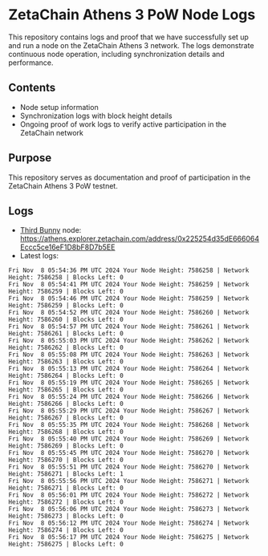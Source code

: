 # ZetaChain Athens 3 PoW Node Logs
This repository contains logs and proof that we have successfully set up and run a node on the ZetaChain Athens 3 network. The logs demonstrate continuous node operation, including synchronization details and performance.

## Contents
- Node setup information
- Synchronization logs with block height details
- Ongoing proof of work logs to verify active participation in the ZetaChain network

## Purpose
This repository serves as documentation and proof of participation in the ZetaChain Athens 3 PoW testnet.

## Logs

- [Third Bunny](https://thirdbunny.xyz/) node: https://athens.explorer.zetachain.com/address/0x225254d35dE666064Eccc5ce16eF1D8bF8D7b5EE
- Latest logs:
```
Fri Nov  8 05:54:36 PM UTC 2024 Your Node Height: 7586258 | Network Height: 7586258 | Blocks Left: 0
Fri Nov  8 05:54:41 PM UTC 2024 Your Node Height: 7586259 | Network Height: 7586259 | Blocks Left: 0
Fri Nov  8 05:54:46 PM UTC 2024 Your Node Height: 7586259 | Network Height: 7586259 | Blocks Left: 0
Fri Nov  8 05:54:52 PM UTC 2024 Your Node Height: 7586260 | Network Height: 7586260 | Blocks Left: 0
Fri Nov  8 05:54:57 PM UTC 2024 Your Node Height: 7586261 | Network Height: 7586261 | Blocks Left: 0
Fri Nov  8 05:55:03 PM UTC 2024 Your Node Height: 7586262 | Network Height: 7586262 | Blocks Left: 0
Fri Nov  8 05:55:08 PM UTC 2024 Your Node Height: 7586263 | Network Height: 7586263 | Blocks Left: 0
Fri Nov  8 05:55:13 PM UTC 2024 Your Node Height: 7586264 | Network Height: 7586264 | Blocks Left: 0
Fri Nov  8 05:55:19 PM UTC 2024 Your Node Height: 7586265 | Network Height: 7586265 | Blocks Left: 0
Fri Nov  8 05:55:24 PM UTC 2024 Your Node Height: 7586266 | Network Height: 7586266 | Blocks Left: 0
Fri Nov  8 05:55:29 PM UTC 2024 Your Node Height: 7586267 | Network Height: 7586267 | Blocks Left: 0
Fri Nov  8 05:55:35 PM UTC 2024 Your Node Height: 7586268 | Network Height: 7586268 | Blocks Left: 0
Fri Nov  8 05:55:40 PM UTC 2024 Your Node Height: 7586269 | Network Height: 7586269 | Blocks Left: 0
Fri Nov  8 05:55:45 PM UTC 2024 Your Node Height: 7586270 | Network Height: 7586270 | Blocks Left: 0
Fri Nov  8 05:55:51 PM UTC 2024 Your Node Height: 7586270 | Network Height: 7586271 | Blocks Left: 1
Fri Nov  8 05:55:56 PM UTC 2024 Your Node Height: 7586271 | Network Height: 7586271 | Blocks Left: 0
Fri Nov  8 05:56:01 PM UTC 2024 Your Node Height: 7586272 | Network Height: 7586272 | Blocks Left: 0
Fri Nov  8 05:56:06 PM UTC 2024 Your Node Height: 7586273 | Network Height: 7586273 | Blocks Left: 0
Fri Nov  8 05:56:12 PM UTC 2024 Your Node Height: 7586274 | Network Height: 7586274 | Blocks Left: 0
Fri Nov  8 05:56:17 PM UTC 2024 Your Node Height: 7586275 | Network Height: 7586275 | Blocks Left: 0
```
